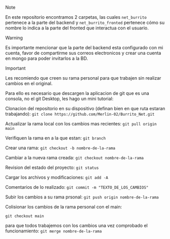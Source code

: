 
> [!NOTE]
> En este repositorio encontramos 2 carpetas, las cuales `net_burrito` pertenece a la parte del backend y `net_burrito_fronted` pertenece cómo su nombre lo indica a la parte del fronted que interactua con el usuario.

>[!WARNING]
>Es importante mencionar que la parte del backend esta configurado con mi cuenta, favor de compartirme sus correos electronicos y crear una cuenta en mongo para poder invitarlos a la BD.

>[!IMPORTANT]
>
>Les recomiendo que creen su rama personal para que trabajen sin realizar cambios en el original.
>
>Para ello es necesario que descargen la aplicacion de git que es una consola, no el git Desktop, les hago un mini tutorial:
>
>Clonacion del repositorio en su dispositivo (definan bien en que ruta estaran trabajando): `git clone https://github.com/Merlin-02/Burrito_Net.git`
>
>Actualizar la rama local con los cambios mas recientes: `git pull origin main`
>
>Verifiquen la rama en a la que estan: `git branch`
>
>Crear una rama: `git checkout -b nombre-de-la-rama`
>
>Cambiar a la nueva rama creada: `git checkout nombre-de-la-rama`
>
>Revision del estado del proyecto: `git status`
>
>Cargar los archivos y modificaciones: `git add -A`
>
>Comentarios de lo realizado: `git commit -m "TEXTO_DE_LOS_CAMBIOS"`
>
>Subir los cambios a su rama prsonal: `git push origin nombre-de-la-rama`
>
>Colisionar los cambios de la rama personal con el main:
>
>`git checkout main`
>
> para que todos trabajemos con los cambios una vez comprobado el funcionamiento: `git merge nombre-de-la-rama`

